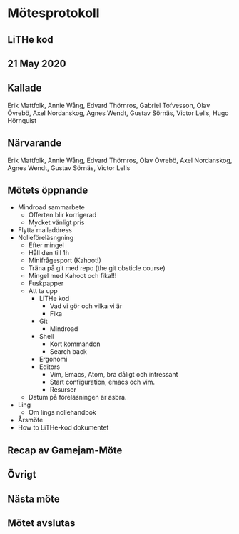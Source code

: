 # Mötesprotokoll

## LiTHe kod

## 21 May 2020

## Kallade
Erik Mattfolk, Annie Wång, Edvard Thörnros, Gabriel Tofvesson, Olav Övrebö, Axel Nordanskog, Agnes Wendt, Gustav Sörnäs, Victor Lells, Hugo Hörnquist

## Närvarande
Erik Mattfolk, Annie Wång, Edvard Thörnros, Olav Övrebö, Axel Nordanskog, Agnes Wendt, Gustav Sörnäs, Victor Lells

## Mötets öppnande

 - Mindroad sammarbete
    - Offerten blir korrigerad
    - Mycket vänligt pris
 - Flytta mailaddress
 - Nolleföreläsngning
    - Efter mingel
    - Håll den till 1h
    - Minifrågesport (Kahoot!)
    - Träna på git med repo (the git obsticle course)
    - Mingel med Kahoot och fika!!!
    - Fuskpapper
    - Att ta upp
        - LiTHe kod
            - Vad vi gör och vilka vi är
            - Fika
        - Git
            - Mindroad
        - Shell
            - Kort kommandon
            - Search back
        - Ergonomi
        - Editors
            - Vim, Emacs, Atom, bra dåligt och intressant
            - Start configuration, emacs och vim.
            - Resurser
    - Datum på föreläsningen är asbra.
 - Ling
    - Om lings nollehandbok
 - Årsmöte
 - How to LiTHe-kod dokumentet

## Recap av Gamejam-Möte

## Övrigt

## Nästa möte

## Mötet avslutas

